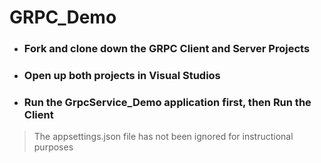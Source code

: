 # GRPC_Demo

- ### Fork and clone down the GRPC Client and Server Projects
- ### Open up both projects in Visual Studios 
- ### Run the GrpcService_Demo application first, then Run the Client
> The appsettings.json file has not been ignored for instructional purposes
